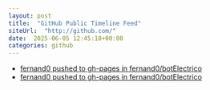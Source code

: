 ```yaml
---
layout: post
title:  "GitHub Public Timeline Feed"
siteUrl:  "http://github.com/"
date:  2025-06-05 12:45:18+00:00
categories: github
---
```

*  [fernand0 pushed to gh-pages in fernand0/botElectrico](https://github.com/fernand0/botElectrico/compare/68e3ead292...932765dee4)
*  [fernand0 pushed to gh-pages in fernand0/botElectrico](https://github.com/fernand0/botElectrico/compare/4e30d368f1...b10b0505cb)

